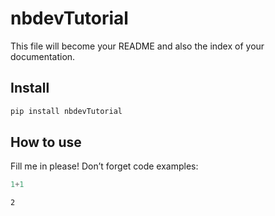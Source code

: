# nbdevTutorial

<!-- WARNING: THIS FILE WAS AUTOGENERATED! DO NOT EDIT! -->

This file will become your README and also the index of your
documentation.

## Install

``` sh
pip install nbdevTutorial
```

## How to use

Fill me in please! Don’t forget code examples:

``` python
1+1
```

    2
